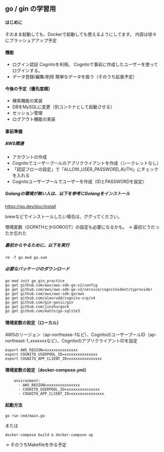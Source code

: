 
## go / gin の学習用
#### はじめに
そのまま起動しても、Dockerで起動しても使えるようにしてます。
内容は徐々にブラッシュアアップ予定

#### 機能
 - ログイン認証
Cognitoを利用。
Cognitoで事前に作成したユーザーを使ってログインする。
 - データ登録/編集/削除
簡単なデータを扱う（そのうち拡張予定）

#### 今後の予定（優先度順）
 - 検索機能の実装
 - DBをMySQLに変更（別コンテナとして起動させる）
 - セッション管理
 - ログアウト機能の実装

#### 事前準備
##### AWS関連
 - アカウントの作成
 - Cognitoでユーザープールのアプリクライアントを作成（シークレットなし）
 - 「認証フローの設定」で「ALLOW_USER_PASSWORD_AUTH」にチェックを入れる
 - Cognitoユーザープールでユーザーを作成（IDとPASSWORDを設定）

##### Golangの環境が無い人は、以下を参考にGolangをインストール
https://go.dev/doc/install

brewなどでインストールしたい場合は、ググってください。

環境変数（GOPATHとかGOROOT）の設定も必要になるかも。
→ 最初どうだったか忘れた

##### 最初からやるために、以下を実行
```
rm -f go.mod go.sum
```

##### 必要なパッケージのダウンロード
```
go mod init go_gin_practice
go get github.com/aws/aws-sdk-go-v2/config
go get github.com/aws/aws-sdk-go-v2/service/cognitoidentityprovider
go get github.com/aws/aws-sdk-go/aws
go get github.com/alexrudd/cognito-srp/v4
go get github.com/gin-gonic/gin
go get github.com/jinzhu/gorm
go get github.com/mattn/go-sqlite3
```

#### 環境変数の設定（ローカル）
AWSのリージョン（ap-northease-1など）、CognitoのユーザープールID（ap-northeast-1_xxxxxxxなど）、CognitoのアプリクライアントIDを設定
```
export AWS_REGION=xxxxxxxxxxxxxxx
export COGNITO_USERPOOL_ID=xxxxxxxxxxxxxxx
export COGNITO_APP_CLIENT_ID=xxxxxxxxxxxxxxx
```

#### 環境変数の設定（docker-compose.yml）
```
    environment:
      - AWS_REGION=xxxxxxxxxxxxxxx
      - COGNITO_USERPOOL_ID=xxxxxxxxxxxxxxx
      - COGNITO_APP_CLIENT_ID=xxxxxxxxxxxxxxx
```

#### 起動方法
```
go run cmd/main.go
```
または
```
docker-compose build & docker-compose up
```
→ そのうちMakefileを作る予定

